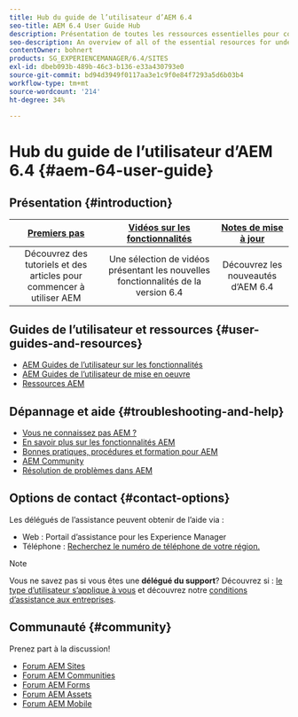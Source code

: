 ```yaml
---
title: Hub du guide de l’utilisateur d’AEM 6.4
seo-title: AEM 6.4 User Guide Hub
description: Présentation de toutes les ressources essentielles pour comprendre, installer, gérer et utiliser AEM 6.4
seo-description: An overview of all of the essential resources for understanding, installing, managing, and using AEM 6.4
contentOwner: bohnert
products: SG_EXPERIENCEMANAGER/6.4/SITES
exl-id: dbeb093b-489b-46c3-b136-e33a430793e0
source-git-commit: bd94d3949f0117aa3e1c9f0e84f7293a5d6b03b4
workflow-type: tm+mt
source-wordcount: '214'
ht-degree: 34%

---
```


# Hub du guide de l’utilisateur d’AEM 6.4 {#aem-64-user-guide}

## Présentation {#introduction}

| [Premiers pas](https://helpx.adobe.com/fr/experience-manager/get-started.html) | [Vidéos sur les fonctionnalités](https://helpx.adobe.com/fr/experience-manager/kt/index/aem-6-5-videos.html) | [Notes de mise à jour](https://helpx.adobe.com/fr/experience-manager/6-5/release-notes.html ) |
|:-:|:-:|:-:|
| Découvrez des tutoriels et des articles pour commencer à utiliser AEM | Une sélection de vidéos présentant les nouvelles fonctionnalités de la version 6.4 | Découvrez les nouveautés d’AEM 6.4 |

## Guides de l’utilisateur et ressources {#user-guides-and-resources}

* [AEM Guides de l’utilisateur sur les fonctionnalités](capabilities.md)
* [AEM Guides de l’utilisateur de mise en oeuvre](implementation.md)
* [Ressources AEM](resources.md)

## Dépannage et aide {#troubleshooting-and-help}

* [Vous ne connaissez pas AEM ?](new.md)
* [En savoir plus sur les fonctionnalités AEM](learn.md)
* [Bonnes pratiques, procédures et formation pour AEM](best-practice.md)
* [AEM Community](community.md)
* [Résolution de problèmes dans AEM](troubleshooting.md)

## Options de contact {#contact-options}

Les délégués de l’assistance peuvent obtenir de l’aide via :

* Web : Portail d’assistance pour les Experience Manager
* Téléphone : [Recherchez le numéro de téléphone de votre région.](https://helpx.adobe.com/contact/dma-external/DMACustomeCareRegionalPhoneNumbers.html)

>[!NOTE]
>
>Vous ne savez pas si vous êtes une **délégué du support**? Découvrez si : [le type d’utilisateur s’applique à vous](https://helpx.adobe.com/experience-cloud/supported-users.html) et découvrez notre [conditions d’assistance aux entreprises](https://helpx.adobe.com/support/programs/enterprise-support-terms.html).

## Communauté {#community}

Prenez part à la discussion!

* [Forum AEM Sites](http://help-forums.adobe.com/content/adobeforums/en/experience-manager-forum/adobe-experience-manager.html)
* [Forum AEM Communities](http://help-forums.adobe.com/content/adobeforums/en/experience-manager-forum/aem-communities.html)
* [Forum AEM Forms](http://help-forums.adobe.com/content/adobeforums/en/experience-manager-forum/aem-forms.html)
* [Forum AEM Assets](http://help-forums.adobe.com/content/adobeforums/en/experience-manager-forum/aem-assets.html)
* [Forum AEM Mobile](http://forums.adobe.com/community/experiencemanagermobile)
